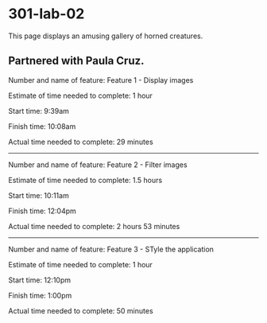 # 301-lab-02

This page displays an amusing gallery of horned creatures. 

Partnered with Paula Cruz.
-------

Number and name of feature: Feature 1 - Display images

Estimate of time needed to complete: 1 hour

Start time: 9:39am

Finish time: 10:08am

Actual time needed to complete: 29 minutes

-------

Number and name of feature: Feature 2 - Filter images

Estimate of time needed to complete: 1.5 hours

Start time: 10:11am

Finish time: 12:04pm

Actual time needed to complete: 2 hours 53 minutes

-------

Number and name of feature: Feature 3 - STyle the application

Estimate of time needed to complete: 1 hour

Start time: 12:10pm

Finish time: 1:00pm

Actual time needed to complete: 50 minutes